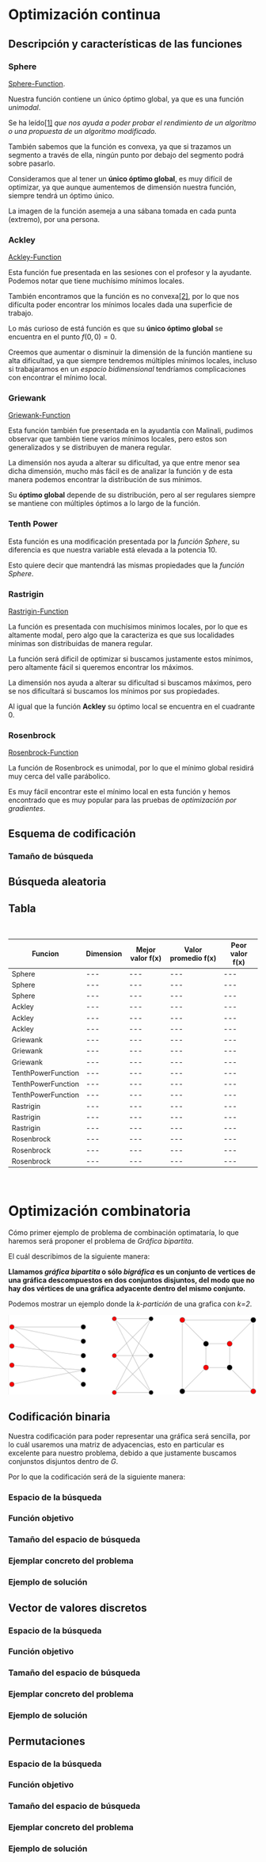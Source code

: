 # Optimización continua

## Descripción y características de las funciones

### Sphere
[Sphere-Function](https://www.sfu.ca/~ssurjano/spheref.html).

Nuestra función contiene un único óptimo global, ya que es una función *unimodal*.

Se ha leído[[1]](https://xloptimizer.com/projects/toy-problems/sphere-function-pure-excel#:~:text=The%20sphere%20function%20is%20one,proposed%20modification%20of%20an%20algorithm.) *que nos ayuda a poder probar el rendimiento de un algoritmo o una propuesta de un algoritmo
modificado.*

También sabemos que la función es convexa, ya que si trazamos un segmento a través de ella, ningún punto por debajo del segmento podrá
sobre pasarlo.

Consideramos que al tener un **único óptimo global**, es muy difícil de optimizar, ya que aunque aumentemos de dimensión nuestra función,
siempre tendrá un óptimo único.

La imagen de la función asemeja a una sábana tomada en cada punta (extremo), por una persona.

### Ackley
[Ackley-Function](https://www.sfu.ca/~ssurjano/ackley.html)

Esta función fue presentada en las sesiones con el profesor y la ayudante. Podemos notar que tiene muchísimo mínimos locales.

También encontramos que la función es no convexa[[2]](https://en.wikipedia.org/wiki/Ackley_function), por lo que nos difículta poder encontrar
los mínimos locales dada una superficie de trabajo.

Lo más curioso de está función es que su **único óptimo global** se encuentra en el punto $f(0,0)=0$.

Creemos que aumentar o disminuir la dimensión de la función mantiene su alta dificultad, ya que siempre tendremos múltiples mínimos locales,
incluso si trabajaramos en un *espacio bidimensional* tendríamos complicaciones con encontrar el mínimo local.

### Griewank
[Griewank-Function](https://www.sfu.ca/~ssurjano/griewank.html)

Esta función también fue presentada en la ayudantía con Malinali, pudimos observar que también tiene varios mínimos locales, pero
estos son generalizados y se distribuyen de manera regular.

La dimensión nos ayuda a alterar su dificultad, ya que entre menor sea dicha dimensión, mucho más fácil es de analizar la función y de
esta manera podemos encontrar la distribución de sus mínimos.

Su **óptimo global** depende de su distribución, pero al ser regulares siempre se mantiene con múltiples óptimos a lo largo de la función.

### Tenth Power 

Esta función es una modificación presentada por la *función Sphere*, su diferencia es que nuestra variable está elevada a la potencia 10.

Esto quiere decir que mantendrá las mismas propiedades que la *función Sphere*.

### Rastrigin
[Rastrigin-Function](https://www.sfu.ca/~ssurjano/rastr.html)

La función es presentada con muchísimos minimos locales, por lo que es altamente modal, pero algo que la caracteriza es que sus localidades
mínimas son distribuidas de manera regular.

La función será dificil de optimizar si buscamos justamente estos mínimos, pero altamente fácil si queremos encontrar los máximos.

La dimensión nos ayuda a alterar su dificultad si buscamos máximos, pero se nos dificultará si buscamos los mínimos por sus propiedades.

Al igual que la función **Ackley** su óptimo local se encuentra en el cuadrante 0.

### Rosenbrock
[Rosenbrock-Function](https://www.sfu.ca/~ssurjano/rosen.html)

La función de Rosenbrock es unimodal, por lo que el mínimo global residirá muy cerca del valle parábolico.

Es muy fácil encontrar este el mínimo local en esta función y hemos encontrado que es muy popular para las pruebas
de *optimización por gradientes*.

## Esquema de codificación

### Tamaño de búsqueda

## Búsqueda aleatoria

## Tabla 

<br>
<center>

| **Funcion**  | **Dimension**  |  **Mejor valor f(x)** | **Valor promedio f(x)** | **Peor valor f(x)** |
|---|---|---|---|---|
|  Sphere | --- |---|---|---|
|  Sphere | --- |---|---|---|
|  Sphere | --- |---|---|---|
|  Ackley | --- |---|---|---|
|  Ackley | --- |---|---|---|
|  Ackley | --- |---|---|---|
|  Griewank | --- |---|---|---|
|  Griewank | --- |---|---|---|
|  Griewank | --- |---|---|---|
|  TenthPowerFunction | --- |---|---|---|
|  TenthPowerFunction | --- |---|---|---|
|  TenthPowerFunction | --- |---|---|---|
|  Rastrigin | --- |---|---|---|
|  Rastrigin | --- |---|---|---|
|  Rastrigin | --- |---|---|---|
|  Rosenbrock | --- |---|---|---|
|  Rosenbrock | --- |---|---|---|
|  Rosenbrock | --- |---|---|---|

</center>
<br>

# Optimización combinatoria

Cómo primer ejemplo de problema de combinación optimataría, lo que 
haremos será proponer el problema de *Gráfica bipartita*.

El cuál describimos de la siguiente manera:

**Llamamos *gráfica bipartita* o sólo *bigráfica* es un conjunto de 
vertices de una gráfica descompuestos en dos conjuntos disjuntos, del
modo que no hay dos vértices de una gráfica adyacente dentro del 
mismo conjunto.**

Podemos mostrar un ejemplo donde la *k-partición* de una grafica con
*k=2*.

![](./img/bigrafica.png)

## Codificación binaria

Nuestra codificación para poder representar una gráfica será 
sencilla, por lo cuál usaremos una matriz de adyacencias, esto en
particular es excelente para nuestro problema, debido a que 
justamente buscamos conjunstos disjuntos dentro de *G*.

Por lo que la codificación será de la siguiente manera:

[//]: <> (TODO: Codificación con ejemplo visual)

### Espacio de la búsqueda

[//]: <> (TODO: Espacio de búqueda)

### Función objetivo

[//]: <> (TODO: Función objetivo)

### Tamaño del espacio de búsqueda

[//]: <> (TODO: Tamaño del espacio)

### Ejemplar concreto del problema

[//]: <> (TODO: Ejemplar del problema)

### Ejemplo de solución

[//]: <> (TODO: Ejemplo de solución)

## Vector de valores discretos

### Espacio de la búsqueda

### Función objetivo

### Tamaño del espacio de búsqueda

### Ejemplar concreto del problema

### Ejemplo de solución

## Permutaciones 

### Espacio de la búsqueda

### Función objetivo

### Tamaño del espacio de búsqueda

### Ejemplar concreto del problema

### Ejemplo de solución